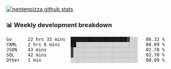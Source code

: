 [![nentenpizza github stats](https://github-readme-stats.vercel.app/api?username=nentenpizza&count_private=true)](https://github.com/anuraghazra/github-readme-stats)

### 📊 Weekly development breakdown
<!--START_SECTION:waka-->
```text
Go      22 hrs 33 mins  █████████████████████▓░░░   86.32 % 
YAML    2 hrs 6 mins    ██░░░░░░░░░░░░░░░░░░░░░░░   08.09 % 
JSON    43 mins         ▓░░░░░░░░░░░░░░░░░░░░░░░░   02.78 % 
SQL     42 mins         ▓░░░░░░░░░░░░░░░░░░░░░░░░   02.70 % 
Other   1 min           ░░░░░░░░░░░░░░░░░░░░░░░░░   00.09 % 
```
<!--END_SECTION:waka-->

